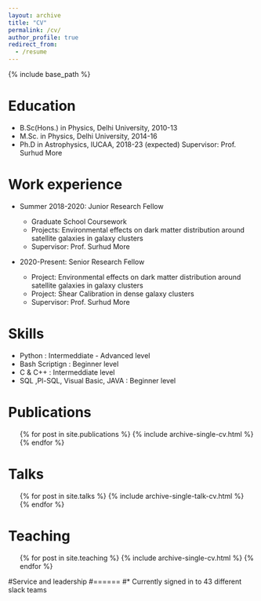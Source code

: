 ```yaml
---
layout: archive
title: "CV"
permalink: /cv/
author_profile: true
redirect_from:
  - /resume
---
```


{% include base_path %}


Education
======
* B.Sc(Hons.) in Physics, Delhi University, 2010-13
* M.Sc. in Physics, Delhi University, 2014-16
* Ph.D in Astrophysics, IUCAA, 2018-23 (expected)
    Supervisor: Prof. Surhud More
    
Work experience
======
* Summer 2018-2020: Junior Research Fellow
  * Graduate School Coursework 
  * Projects: Environmental effects on dark matter distribution around satellite galaxies in galaxy clusters
  * Supervisor: Prof. Surhud More

* 2020-Present: Senior Research Fellow 
  * Project: Environmental effects on dark matter distribution around satellite galaxies in galaxy clusters
  * Project: Shear Calibration in dense galaxy clusters
  * Supervisor: Prof. Surhud More
  
Skills 
======
* Python           : Intermeddiate - Advanced level 
* Bash Scriptign   : Beginner level
* C & C++          : Intermeddiate level
* SQL ,Pl-SQL, Visual Basic, JAVA : Beginner level

Publications
======
  <ul>{% for post in site.publications %}
    {% include archive-single-cv.html %}
  {% endfor %}</ul>
  
Talks
======
  <ul>{% for post in site.talks %}
    {% include archive-single-talk-cv.html %}
  {% endfor %}</ul>
  
Teaching
======
  <ul>{% for post in site.teaching %}
    {% include archive-single-cv.html %}
  {% endfor %}</ul>
  
#Service and leadership
#======
#* Currently signed in to 43 different slack teams
